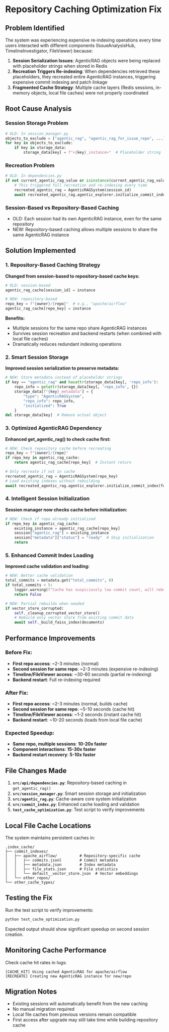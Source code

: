 # Repository Caching Optimization Fix

## Problem Identified

The system was experiencing expensive re-indexing operations every time users interacted with different components (IssueAnalysisHub, TimelineInvestigator, FileViewer) because:

1. **Session Serialization Issues**: AgenticRAG objects were being replaced with placeholder strings when stored in Redis
2. **Recreation Triggers Re-indexing**: When dependencies retrieved these placeholders, they recreated entire AgenticRAG instances, triggering expensive commit indexing and patch linkage
3. **Fragmented Cache Strategy**: Multiple cache layers (Redis sessions, in-memory objects, local file caches) were not properly coordinated

## Root Cause Analysis

### Session Storage Problem
```python
# OLD: In session_manager.py
objects_to_exclude = ["agentic_rag", "agentic_rag_for_issue_repo", ...]
for key in objects_to_exclude:
    if key in storage_data:
        storage_data[key] = f"<{key}_instance>"  # Placeholder string
```

### Recreation Problem  
```python
# OLD: In dependencies.py
if not current_agentic_rag_value or isinstance(current_agentic_rag_value, str):
    # This triggered full recreation and re-indexing every time
    recreated_agentic_rag = AgenticRAGSystem(session_id)
    await recreated_agentic_rag.agentic_explorer.initialize_commit_index(force_rebuild=False)
```

### Session-Based vs Repository-Based Caching
- OLD: Each session had its own AgenticRAG instance, even for the same repository
- NEW: Repository-based caching allows multiple sessions to share the same AgenticRAG instance

## Solution Implemented

### 1. Repository-Based Caching Strategy

**Changed from session-based to repository-based cache keys:**
```python
# OLD: session-based
agentic_rag_cache[session_id] = instance

# NEW: repository-based  
repo_key = f"{owner}/{repo}"  # e.g., "apache/airflow"
agentic_rag_cache[repo_key] = instance
```

**Benefits:**
- Multiple sessions for the same repo share AgenticRAG instances
- Survives session recreation and backend restarts (when combined with local file caches)
- Dramatically reduces redundant indexing operations

### 2. Smart Session Storage

**Improved session serialization to preserve metadata:**
```python
# NEW: Store metadata instead of placeholder strings
if key == "agentic_rag" and hasattr(storage_data[key], 'repo_info'):
    repo_info = getattr(storage_data[key], 'repo_info', {})
    storage_data[f"{key}_metadata"] = {
        "type": "AgenticRAGSystem",
        "repo_info": repo_info,
        "initialized": True
    }
del storage_data[key]  # Remove actual object
```

### 3. Optimized AgenticRAG Dependency

**Enhanced get_agentic_rag() to check cache first:**
```python
# NEW: Check repository cache before recreating
repo_key = f"{owner}/{repo}"
if repo_key in agentic_rag_cache:
    return agentic_rag_cache[repo_key]  # Instant return

# Only recreate if not in cache
recreated_agentic_rag = AgenticRAGSystem(repo_key)
# Load existing indexes without rebuilding
await recreated_agentic_rag.agentic_explorer.initialize_commit_index(force_rebuild=False)
```

### 4. Intelligent Session Initialization

**Session manager now checks cache before initialization:**
```python
# NEW: Check if repo already initialized
if repo_key in agentic_rag_cache:
    existing_instance = agentic_rag_cache[repo_key]
    session["agentic_rag"] = existing_instance
    session["metadata"]["status"] = "ready"  # Skip initialization
    return
```

### 5. Enhanced Commit Index Loading

**Improved cache validation and loading:**
```python
# NEW: Better cache validation
total_commits = metadata.get("total_commits", 0)
if total_commits < 5:
    logger.warning(f"Cache has suspiciously low commit count, will rebuild")
    return False

# NEW: Partial rebuilds when needed
if vector_store_corrupted:
    self._cleanup_corrupted_vector_store()
    # Rebuild only vector store from existing commit data
    await self._build_faiss_index(documents)
```

## Performance Improvements

### Before Fix:
- **First repo access**: ~2-3 minutes (normal)
- **Second session for same repo**: ~2-3 minutes (expensive re-indexing)
- **Timeline/FileViewer access**: ~30-60 seconds (partial re-indexing)
- **Backend restart**: Full re-indexing required

### After Fix:
- **First repo access**: ~2-3 minutes (normal, builds cache)
- **Second session for same repo**: ~5-10 seconds (cache hit)
- **Timeline/FileViewer access**: ~1-2 seconds (instant cache hit)
- **Backend restart**: ~10-20 seconds (loads from local file cache)

### Expected Speedup:
- **Same repo, multiple sessions**: **10-20x faster**
- **Component interactions**: **15-30x faster**
- **Backend restart recovery**: **5-10x faster**

## File Changes Made

1. **`src/api/dependencies.py`**: Repository-based caching in `get_agentic_rag()`
2. **`src/session_manager.py`**: Smart session storage and initialization
3. **`src/agentic_rag.py`**: Cache-aware core system initialization  
4. **`src/commit_index.py`**: Enhanced cache loading and validation
5. **`test_cache_optimization.py`**: Test script to verify improvements

## Local File Cache Locations

The system maintains persistent caches in:
```
.index_cache/
├── commit_indexes/
│   ├── apache_airflow/          # Repository-specific cache
│   │   ├── commits.jsonl        # Commit metadata
│   │   ├── metadata.json        # Index metadata
│   │   ├── file_stats.json      # File statistics
│   │   └── default__vector_store.json  # Vector embeddings
│   └── other_repos/
└── other_cache_types/
```

## Testing the Fix

Run the test script to verify improvements:
```bash
python test_cache_optimization.py
```

Expected output should show significant speedup on second session creation.

## Monitoring Cache Performance

Check cache hit rates in logs:
```
[CACHE_HIT] Using cached AgenticRAG for apache/airflow
[RECREATE] Creating new AgenticRAG instance for new/repo
```

## Migration Notes

- Existing sessions will automatically benefit from the new caching
- No manual migration required
- Local file caches from previous versions remain compatible
- First access after upgrade may still take time while building repository cache 